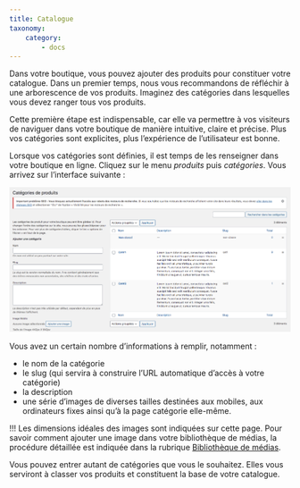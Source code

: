 ```yaml
---
title: Catalogue
taxonomy:
    category:
        - docs
---
```


Dans votre boutique, vous pouvez ajouter des produits pour constituer votre catalogue. Dans un premier temps, nous vous recommandons de réfléchir à une arborescence de vos produits. Imaginez des catégories dans lesquelles vous devez ranger tous vos produits. 

Cette première étape est indispensable, car elle va permettre à vos visiteurs de naviguer dans votre boutique de manière intuitive, claire et précise. Plus vos catégories sont explicites, plus l’expérience de l’utilisateur est bonne. 

Lorsque vos catégories sont définies, il est temps de les renseigner dans votre boutique en ligne. Cliquez sur le menu *produits* puis *catégories*. Vous arrivez sur l’interface suivante : 

![remplir-categories-produits-catalogue-guide-123venteflash](remplir-categories-produits-catalogue-guide-123venteflash.png)

Vous avez un certain nombre d’informations à remplir, notamment : 
- le nom de la catégorie
- le slug (qui servira à construire l’URL automatique d’accès à votre catégorie)
- la description
- une série d’images de diverses tailles destinées aux mobiles, aux ordinateurs fixes ainsi qu’à la page catégorie elle-même. 

!!! Les dimensions idéales des images sont indiquées sur cette page. Pour savoir comment ajouter une image dans votre bibliothèque de médias, la procédure détaillée est indiquée dans la rubrique [Bibliothèque de médias](https://guide.123venteflash.com/divers/media/bibliotheque-media).

Vous pouvez entrer autant de catégories que vous le souhaitez. Elles vous serviront à classer vos produits et constituent la base de votre catalogue. 